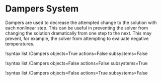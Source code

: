 # Dampers System

Dampers are used to decrease the attempted change to the solution with each nonlinear step.
This can be useful in preventing the solver from changing the solution dramatically from one
step to the next. This may prevent, for example, the solver from attempting to evaluate negative
temperatures.

!syntax list /Dampers objects=True actions=False subsystems=False

!syntax list /Dampers objects=False actions=False subsystems=True

!syntax list /Dampers objects=False actions=True subsystems=False
